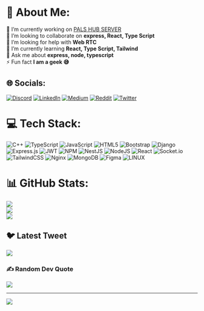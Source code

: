 # 💫 About Me:
🔭 I’m currently working on [PALS HUB SERVER](https://github.com/itxsoumya/pals_hub_server)<br>👯 I’m looking to collaborate on **express, React, Type Script**<br>🤝 I’m looking for help with **Web RTC**<br>🌱 I’m currently learning **React, Type Script, Tailwind**<br>💬 Ask me about **express, node, typescript**<br>⚡ Fun fact **I am a geek 😅**


## 🌐 Socials:
[![Discord](https://img.shields.io/badge/Discord-%237289DA.svg?logo=discord&logoColor=white)](https://discord.gg/https://discord.gg/UJBSR9PGQH) [![LinkedIn](https://img.shields.io/badge/LinkedIn-%230077B5.svg?logo=linkedin&logoColor=white)](https://linkedin.com/in/itxsoumya) [![Medium](https://img.shields.io/badge/Medium-12100E?logo=medium&logoColor=white)](https://medium.com/@itxsoumya) [![Reddit](https://img.shields.io/badge/Reddit-%23FF4500.svg?logo=Reddit&logoColor=white)](https://reddit.com/user/itxsoumya) [![Twitter](https://img.shields.io/badge/Twitter-%231DA1F2.svg?logo=Twitter&logoColor=white)](https://twitter.com/itx_soumya) 

# 💻 Tech Stack:
![C++](https://img.shields.io/badge/c++-%2300599C.svg?style=for-the-badge&logo=c%2B%2B&logoColor=white) ![TypeScript](https://img.shields.io/badge/typescript-%23007ACC.svg?style=for-the-badge&logo=typescript&logoColor=white) ![JavaScript](https://img.shields.io/badge/javascript-%23323330.svg?style=for-the-badge&logo=javascript&logoColor=%23F7DF1E) ![HTML5](https://img.shields.io/badge/html5-%23E34F26.svg?style=for-the-badge&logo=html5&logoColor=white) ![Bootstrap](https://img.shields.io/badge/bootstrap-%23563D7C.svg?style=for-the-badge&logo=bootstrap&logoColor=white) ![Django](https://img.shields.io/badge/django-%23092E20.svg?style=for-the-badge&logo=django&logoColor=white) ![Express.js](https://img.shields.io/badge/express.js-%23404d59.svg?style=for-the-badge&logo=express&logoColor=%2361DAFB) ![JWT](https://img.shields.io/badge/JWT-black?style=for-the-badge&logo=JSON%20web%20tokens) ![NPM](https://img.shields.io/badge/NPM-%23000000.svg?style=for-the-badge&logo=npm&logoColor=white) ![NestJS](https://img.shields.io/badge/nestjs-%23E0234E.svg?style=for-the-badge&logo=nestjs&logoColor=white) ![NodeJS](https://img.shields.io/badge/node.js-6DA55F?style=for-the-badge&logo=node.js&logoColor=white) ![React](https://img.shields.io/badge/react-%2320232a.svg?style=for-the-badge&logo=react&logoColor=%2361DAFB) ![Socket.io](https://img.shields.io/badge/Socket.io-black?style=for-the-badge&logo=socket.io&badgeColor=010101) ![TailwindCSS](https://img.shields.io/badge/tailwindcss-%2338B2AC.svg?style=for-the-badge&logo=tailwind-css&logoColor=white) ![Nginx](https://img.shields.io/badge/nginx-%23009639.svg?style=for-the-badge&logo=nginx&logoColor=white) ![MongoDB](https://img.shields.io/badge/MongoDB-%234ea94b.svg?style=for-the-badge&logo=mongodb&logoColor=white) 	![Figma](https://img.shields.io/badge/figma-%23F24E1E.svg?style=for-the-badge&logo=figma&logoColor=white) ![LINUX](https://img.shields.io/badge/Linux-FCC624?style=for-the-badge&logo=linux&logoColor=black)
# 📊 GitHub Stats:
![](https://github-readme-stats.vercel.app/api?username=itxsoumya&theme=dark&hide_border=false&include_all_commits=false&count_private=false)<br/>
![](https://github-readme-streak-stats.herokuapp.com/?user=itxsoumya&theme=dark&hide_border=false)<br/>
![](https://github-readme-stats.vercel.app/api/top-langs/?username=itxsoumya&theme=dark&hide_border=false&include_all_commits=false&count_private=false&layout=compact)

## 🐦 Latest Tweet
[![](https://gtce.itsvg.in/api?username=itx_soumya)](https://github.com/VishwaGauravIn/github-twitter-card-embed)

### ✍️ Random Dev Quote
![](https://quotes-github-readme.vercel.app/api?type=horizontal&theme=radical)

<!-- ### 😂 Random Dev Meme -->
<!-- <img src="https://rm.up.railway.app/" width="512px"/> -->

---
[![](https://visitcount.itsvg.in/api?id=itxsoumya&icon=0&color=0)](https://visitcount.itsvg.in)

<!-- Proudly created with GPRM ( https://gprm.itsvg.in ) -->